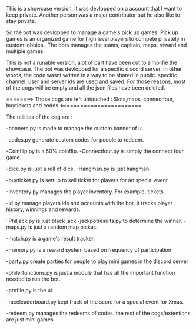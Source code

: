 This is a showcase version, it was devlopped on a account that I want to keep private. 
Another person was a major contributor but he also like to stay private.

So the bot was devlopped to manage a game's pick up games. 
Pick up games is an organized game for high level players to compete privately in custom lobbies .
The bots manages the teams, capitain, maps, reward and multiple games.



This is not a runable version, alot of part have been cut to simplifie the showcase. 
The bot was devlopped for a specific discord server. In other words, 
the code wasnt written in a way to be shared in public. specific channel, 
user and server ids are used and saved. For those reasons, 
most of the cogs will be empty and all the json files have been deleted.

========> Those cogs are left untouched :  Slots,maps, connectfour, buytickets and codes <========================

The utilities of the cog are :

-banners.py is made to manage the custom banner of ui.

-codes.py generate custom codes for people to redeem. 

-Coinflip.py is a 50% coinflip. -Connectfour.py is simply the connect four game. 

-dice.py is just a roll of dice. -Hangman.py is just hangman.

-buyticket.py is settup to sell ticket for players for an special event 

-Inventory.py manages the player inventory. For example, tickets. 

-id.py manage players ids and accounts with the bot. It tracks player history, winnings and rewards. 

-Philjack.py is just black jack -jackpotresults.py to determine the winner. -maps.py is just a random map picker. 

-match.py is a game's result tracker. 

-memory.py is a reward system based on frequency of participation 

-party.py create parties for people to play mini games in the discord server 

-philerfunctions.py is just a module that has all the important function needed to run the bot. 

-profile.py is the ui. 

-raceleaderboard.py kept track of the score for a special event for Xmas. 

-redeem.py manages the redeems of codes. the rest of the cogs/extentions are just mini games.


